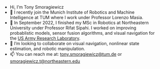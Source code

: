 - Hi, I’m Tony Smoragiewicz
- 🌿 I recently join the Munich Institute of Robotics and Machine Intelligence at TUM where I work under Professor Lorenzo Masia.
- 🤖 In September 2022, I finished my MSc in Robotics at Northeastern University under Professor Rifat Sipahi. I worked on improving probablistic models, sensor fusion algorithms, and visual navigation for the [US Army Research Laboratory](https://arl.devcom.army.mil/).
- 👀 I’m looking to collaborate on visual navigation, nonlinear state estimation, and robotic manipulation.
- 📫 You can reach me at: tony.smoragiewicz@tum.de or smoragiewicz.t@northeastern.edu

<!---
Tsmorz/Tsmorz is a ✨ special ✨ repository because its `README.md` (this file) appears on your GitHub profile.
You can click the Preview link to take a look at your changes.
--->

